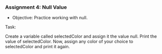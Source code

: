 ### Assignment 4: Null Value
- Objective: Practice working with null.

Task:

Create a variable called selectedColor and assign it the value null.
Print the value of selectedColor.
Now, assign any color of your choice to selectedColor and print it again.
